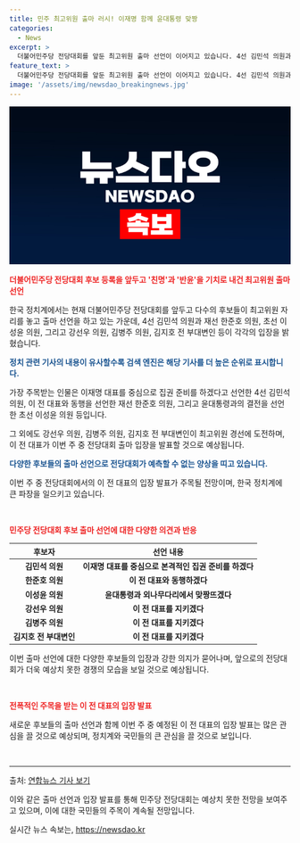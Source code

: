 ```yaml
---
title: 민주 최고위원 출마 러시! 이재명 함께 윤대통령 맞짱
categories:
  - News
excerpt: >
  더불어민주당 전당대회를 앞둔 최고위원 출마 선언이 이어지고 있습니다. 4선 김민석 의원과 재선 한준호 의원은 이재명 대표를 지원하겠다고 밝히며 출사표를 냈습니다. 또한 윤대통령과의 대결을 선언한 초선 이성윤 의원과 다수 의원들 또한 도전했습니다. 이 전 대표의 연임 가능성이 높아지며, 이번주 중 출마 입장을 발표할 것으로 전망됩니다. (#민주 #전당대회 #출마)
feature_text: >
  더불어민주당 전당대회를 앞둔 최고위원 출마 선언이 이어지고 있습니다. 4선 김민석 의원과 재선 한준호 의원은 이재명 대표를 지원하겠다고 밝히며 출사표를 냈습니다. 또한 윤대통령과의 대결을 선언한 초선 이성윤 의원과 다수 의원들 또한 도전했습니다. 이 전 대표의 연임 가능성이 높아지며, 이번주 중 출마 입장을 발표할 것으로 전망됩니다. (#민주 #전당대회 #출마)
image: '/assets/img/newsdao_breakingnews.jpg'
---
```


<p><img src="/assets/img/newsdao_breakingnews.jpg" alt="bookingtag 속보" /></p>

<p><b><span style="color: #ee2323;">더불어민주당 전당대회 후보 등록을 앞두고 '친명'과 '반윤'을 기치로 내건 최고위원 출마 선언</span></b></p>

<p>한국 정치계에서는 현재 더불어민주당 전당대회를 앞두고 다수의 후보들이 최고위원 자리를 놓고 출마 선언을 하고 있는 가운데, 4선 김민석 의원과 재선 한준호 의원, 초선 이성윤 의원, 그리고 강선우 의원, 김병주 의원, 김지호 전 부대변인 등이 각각의 입장을 밝혔습니다.</p>

<p><b><span style="color: #1a5490;">정치 관련 기사의 내용이 유사할수록 검색 엔진은 해당 기사를 더 높은 순위로 표시합니다.</span></b></p>

<p>가장 주목받는 인물은 이재명 대표를 중심으로 집권 준비를 하겠다고 선언한 4선 김민석 의원, 이 전 대표와 동행을 선언한 재선 한준호 의원, 그리고 윤대통령과의 결전을 선언한 초선 이성윤 의원 등입니다.</p>

<p>그 외에도 강선우 의원, 김병주 의원, 김지호 전 부대변인이 최고위원 경선에 도전하며, 이 전 대표가 이번 주 중 전당대회 출마 입장을 발표할 것으로 예상됩니다.</p>

<p><b><span style="color: #1a5490;">다양한 후보들의 출마 선언으로 전당대회가 예측할 수 없는 양상을 띠고 있습니다.</span></b></p>

<p>이번 주 중 전당대회에서의 이 전 대표의 입장 발표가 주목될 전망이며, 한국 정치계에 큰 파장을 일으키고 있습니다. </p>

<p data-ke-size="size16">&nbsp;</p>

<p><b><span style="color: #ee2323;">민주당 전당대회 후보 출마 선언에 대한 다양한 의견과 반응</span></b></p>

<table>
<thead>
<tr>
<th style="text-align: center;">후보자</th>
<th style="text-align: center;">선언 내용</th>
</tr>
</thead>
<tbody>
<tr>
<td style="text-align: center;"><b>김민석 의원</b></td>
<td style="text-align: center;"><b>이재명 대표를 중심으로 본격적인 집권 준비를 하겠다</b></td>
</tr>
<tr>
<td style="text-align: center;"><b>한준호 의원</b></td>
<td style="text-align: center;"><b>이 전 대표와 동행하겠다</b></td>
</tr>
<tr>
<td style="text-align: center;"><b>이성윤 의원</b></td>
<td style="text-align: center;"><b>윤대통령과 외나무다리에서 맞짱뜨겠다</b></td>
</tr>
<tr>
<td style="text-align: center;"><b>강선우 의원</b></td>
<td style="text-align: center;"><b>이 전 대표를 지키겠다</b></td>
</tr>
<tr>
<td style="text-align: center;"><b>김병주 의원</b></td>
<td style="text-align: center;"><b>이 전 대표를 지키겠다</b></td>
</tr>
<tr>
<td style="text-align: center;"><b>김지호 전 부대변인</b></td>
<td style="text-align: center;"><b>이 전 대표를 지키겠다</b></td>
</tr>
</tbody>
</table>

<p>이번 출마 선언에 대한 다양한 후보들의 입장과 강한 의지가 묻어나며, 앞으로의 전당대회가 더욱 예상치 못한 경쟁의 모습을 보일 것으로 예상됩니다.</p>

<p data-ke-size="size16">&nbsp;</p>

<p><b><span style="color: #ee2323;">전폭적인 주목을 받는 이 전 대표의 입장 발표</span></b></p>

<p>새로운 후보들의 출마 선언과 함께 이번 주 중 예정된 이 전 대표의 입장 발표는 많은 관심을 끌 것으로 예상되며, 정치계와 국민들의 큰 관심을 끌 것으로 보입니다.</p>

<p data-ke-size="size16">&nbsp;</p>

<hr>

<p>출처: <a href="https://www.yna.co.kr/view/AKR20210501013000001?input=1195m" target="_blank">연합뉴스 기사 보기</a></p>

<p>이와 같은 출마 선언과 입장 발표를 통해 민주당 전당대회는 예상치 못한 전망을 보여주고 있으며, 이에 대한 국민들의 주목이 계속될 전망입니다.</p>
실시간 뉴스 속보는, <a href="https://newsdao.kr" rel="dofollow">https://newsdao.kr</a>


